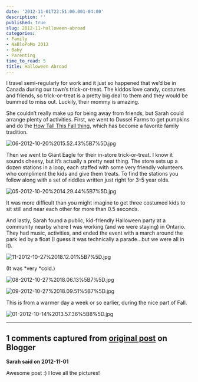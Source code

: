 ```yaml
---
date: '2012-11-01T22:51:00.001-04:00'
description: ''
published: true
slug: 2012-11-halloween-abroad
categories:
- Family
- NaBloPoMo 2012
- Baby
- Parenting
time_to_read: 5
title: Halloween Abroad
---
```



I travel semi-regularly for work and it just so happened that we’d be in Canada during our town’s trick-or-treat. The kiddos love candy, costumes and friends, so trick-or-treat is a pretty big deal to them and they would be bummed to miss out. Luckily, their mommy is amazing.

She couldn’t really make up for being away from friends, but Sarah could arrange plenty of activities. First, we went to Dussel Farms to get pumpkins and do the [How Tall This Fall thing](http://footedjammies.blogspot.com/2012/11/nablopomo-begins.html), which has become a favorite family tradition. 

![06-2012-10-20%2015.52.43%5B7%5D.jpg](06-2012-10-20%2015.52.43%5B7%5D.jpg)

Then we went to Giant Eagle for their in-store trick-or-treat. I know it sounds cheesy, but it’s actually a pretty neat thing. The store sets up a dozen stations in a loop, each staffed with some very friendly volunteers who compliment the kids and give them treats. To find the stations you follow along with a set of riddles written just right for 3-5 year olds.

![05-2012-10-20%2014.29.44%5B7%5D.jpg](05-2012-10-20%2014.29.44%5B7%5D.jpg)

It was more difficult than you might imagine to get three costumed kids to sit still and near each other for more than 0.5 seconds.

And lastly, Sarah found a public, kid-friendly Halloween party at a community nearby where I was working (and we were staying) in Ontario. They had music, activities, and ended the event with a march around the park led by a float (I guess it was technically a parade…but we were all in it).

![11-2012-10-27%2018.12.01%5B7%5D.jpg](11-2012-10-27%2018.12.01%5B7%5D.jpg)

(It was *very *cold.)

![08-2012-10-27%2018.06.13%5B7%5D.jpg](08-2012-10-27%2018.06.13%5B7%5D.jpg)

![09-2012-10-27%2018.09.51%5B7%5D.jpg](09-2012-10-27%2018.09.51%5B7%5D.jpg)

This is from a warmer day a week or so earlier, during the nice part of Fall.

![01-2012-10-14%2013.57.36%5B8%5D.jpg](01-2012-10-14%2013.57.36%5B8%5D.jpg)

---

## 1 comments captured from [original post](https://blog.wassupy.com/2012/11/halloween-abroad.html) on Blogger

**Sarah said on 2012-11-01**

Awesome post :) I love all the pictures!

